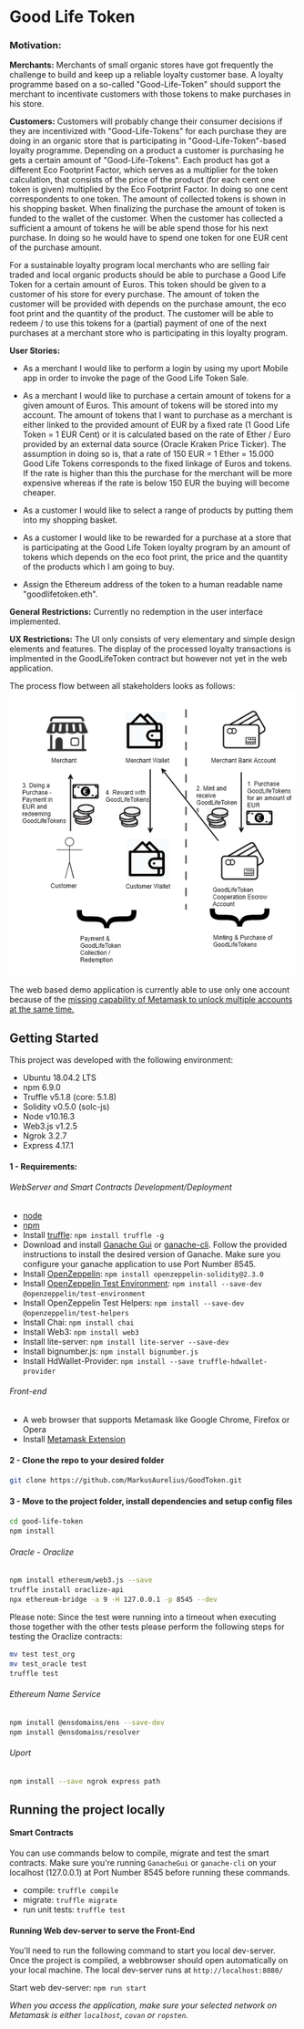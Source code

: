 # Good Life Token

### Motivation:

**Merchants:**
Merchants of small organic stores have got frequently the challenge to build and keep up a reliable loyalty customer base. A loyalty programme based on a so-called "Good-Life-Token" should support the merchant to incentivate customers with those tokens to make purchases in his store. 

**Customers:**
Customers will probably change their consumer decisions if they are incentivized with "Good-Life-Tokens" for each purchase they are doing in an organic store that is participating in "Good-Life-Token"-based loyalty programme. Depending on a product a customer is purchasing he gets a certain amount of "Good-Life-Tokens". Each product has got a different Eco Footprint Factor, which serves as a multiplier for the token calculation, that consists of the price of the product (for each cent one token is given) multiplied by the Eco Footprint Factor. In doing so one cent correspondents to one token. The amount of collected tokens is shown in his shopping basket. When finalizing the purchase the amount of token is funded to the wallet of the customer.
When the customer has collected a sufficient a amount of tokens he will be able spend those for his next purchase. In doing so he would have to spend one token for one EUR cent of the purchase amount.

For a sustainable loyalty program local merchants who are selling fair traded and local organic products should be able to purchase a Good Life Token for a certain amount of Euros. This token should be given to a customer of his store for every purchase. The amount of token the customer will be provided with depends on the purchase amount, the eco foot print and the quantity of the product. The customer will be able to redeem / to use this tokens for a (partial) payment of one of the next purchases at a merchant store who is participating in this loyalty program.  

**User Stories:**
- As a merchant I would like to perform a login by using my uport Mobile app in order to invoke the page of the Good Life Token Sale.

- As a merchant I would like to purchase a certain amount of tokens for a given amount of Euros. This amount of tokens will be stored into my account.
  The amount of tokens that I want to purchase as a merchant is either linked to the provided amount of EUR by a fixed rate (1 Good Life Token = 1 EUR Cent) or it is calculated based on the rate of Ether / Euro provided by an external data source (Oracle Kraken Price Ticker). The assumption in doing so is, that a rate of 150 EUR = 1 Ether = 15.000 Good Life Tokens corresponds to the fixed linkage of Euros and tokens. If the rate is higher than this the purchase for the merchant will be more expensive whereas if the rate is below 150 EUR the buying will become cheaper.

- As a customer I would like to select a range of products by putting them into my shopping basket.

- As a customer I would like to be rewarded for a purchase at a store that is participating at the Good Life Token loyalty program by an amount of tokens which depends on the eco foot print, the price and the quantity of the products which I am going to buy. 

- Assign the Ethereum address of the token to a human readable name "goodlifetoken.eth".

**General Restrictions:**
Currently no redemption in the user interface implemented.

**UX Restrictions:**
The UI only consists of very elementary and simple design elements and features.
The display of the processed loyalty transactions is implmented in the GoodLifeToken contract but however not yet in the web application.

The process flow between all stakeholders looks as follows:
![Alt text](/src/images/GoodLifeToken_Flow_Chart.png?raw=true "Process Flow Chart")

The web based demo application is currently able to use only one account because of the [missing capability of Metamask to unlock multiple accounts at the same time.](https://medium.com/metamask/metamask-permissions-system-delay-retrospective-9c49d01039d6)

## Getting Started

This project was developed with the following environment:

- Ubuntu 18.04.2 LTS
- npm 6.9.0
- Truffle v5.1.8 (core: 5.1.8)
- Solidity v0.5.0 (solc-js)
- Node v10.16.3
- Web3.js v1.2.5
- Ngrok 3.2.7
- Express 4.17.1


#### 1 - Requirements:

###### WebServer and Smart Contracts Development/Deployment

- [node](https://nodejs.org)
- [npm](https://www.npmjs.com/)
- Install [truffle](https://www.trufflesuite.com/truffle): `npm install truffle -g`
- Download and install [Ganache Gui](https://www.trufflesuite.com/ganache) or [ganache-cli](https://www.npmjs.com/package/ganache-cli). Follow the provided instructions to install the desired version of Ganache. Make sure you configure your ganache application to use Port Number 8545.
- Install [OpenZeppelin](https://openzeppelin.com/contracts/): `npm install openzeppelin-solidity@2.3.0`
- Install [OpenZeppelin Test Environment](https://docs.openzeppelin.com/test-environment/0.1/): `npm install --save-dev @openzeppelin/test-environment`
- Install OpenZeppelin Test Helpers: `npm install --save-dev @openzeppelin/test-helpers`
- Install Chai: `npm install chai`
- Install Web3:  `npm install web3`
- Install lite-server: `npm install lite-server --save-dev`
- Install bignumber.js: `npm install bignumber.js`
- Install HdWallet-Provider: `npm install --save truffle-hdwallet-provider`


###### Front-end

- A web browser that supports Metamask like Google Chrome, Firefox or Opera
- Install [Metamask Extension](https://metamask.io/)

#### 2 - Clone the repo to your desired folder

```.sh
git clone https://github.com/MarkusAurelius/GoodToken.git 
```

#### 3 - Move to the project folder, install dependencies and setup config files

```.sh
cd good-life-token 
npm install
```

###### Oracle - Oraclize
```.sh
npm install ethereum/web3.js --save
truffle install oraclize-api
npx ethereum-bridge -a 9 -H 127.0.0.1 -p 8545 --dev
```
Please note: Since the test were running into a timeout when executing those together with the other tests please perform the following steps for testing the Oraclize contracts:
```.sh
mv test test_org
mv test_oracle test
truffle test
```
###### Ethereum Name Service
```.sh
npm install @ensdomains/ens --save-dev
npm install @ensdomains/resolver
```

###### Uport
```.sh
npm install --save ngrok express path
```

## Running the project locally

#### Smart Contracts

You can use commands below to compile, migrate and test the smart contracts. Make sure you're running `GanacheGui` or `ganache-cli` on your localhost (127.0.0.1) at Port Number 8545 before running these commands.

- compile: `truffle compile`
- migrate: `truffle migrate`
- run unit tests: `truffle test`

#### Running Web dev-server to serve the Front-End

You'll need to run the following command to start you local dev-server. Once the project is compiled, a webbrowser should open automatically on your local machine. The local dev-server runs at `http://localhost:8080/`

Start web dev-server: `npm run start`

*When you access the application, make sure your selected network on Metamask is either `localhost`, `covan` or `ropsten`.*

